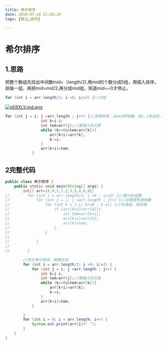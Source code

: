 ```yaml
---
title: 希尔排序
date: 2019-07-16 21:28:24
tags: [算法,排序]

---
```


# 希尔排序

## 1.思路

把整个数组先找出中间数mid=（length/2),用mid的个数分成5组，用插入排序，排每一组，再把mid=mid/2,再分成mid组，知道mid==0才停止。

```java
for (int i = arr.length/2; i >0; i/=2) {//分组
```

[![eE6XLV.md.png](https://s2.ax1x.com/2019/07/24/eE6XLV.md.png)](https://imgchr.com/i/eE6XLV)

```java
for (int j = i; j <arr.length ; j++) {//选择排序，从mid开始数，找j-i来比较，
                int k=j-i;
                int tem=arr[j];//要插入的元素
                while (k>=0&&tem<arr[k]){
                    arr[k+i]=arr[k];
                    k-=i;
                }
                arr[k+i]=tem;
            }
```

## 2完整代码

```java
public class 希尔排序 {
    public static void main(String[] args) {
        int[] arr={8,9,1,7,2,3,5,4,6,0};
//        for (int i = arr.length/2; i >0 ; i/=2) {//要分的组数
//            for (int j = i; j <arr.length ; j++) {//从哪里形成组数
//                for (int k = j-i; k>=0 ; k-=i) {//形成组，夸区域
//                    if (arr[k+i]<arr[k]){
//                        int tem=arr[k+i];
//                        arr[k+i]=arr[k];
//                        arr[k]=tem;
//                    }
//                }
//
//            }
//
//        }

        //优化希尔排序，用移位法
        for (int i = arr.length/2; i >0; i/=2) {
            for (int j = i; j <arr.length ; j++) {
                int k=j-i;
                int tem=arr[j];//要插入的元素
                while (k>=0&&tem<arr[k]){
                    arr[k+i]=arr[k];
                    k-=i;
                }
                arr[k+i]=tem;
            }

        }
        for (int i = 0; i < arr.length; i++) {
            System.out.print(arr[i]+" ");
        }
    }
}

```

